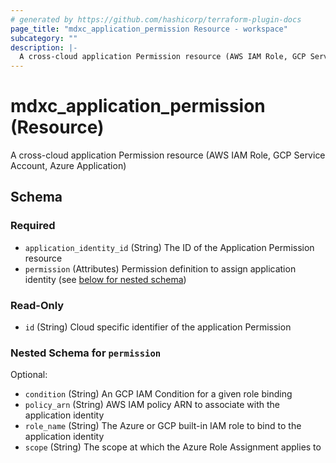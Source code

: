 ```yaml
---
# generated by https://github.com/hashicorp/terraform-plugin-docs
page_title: "mdxc_application_permission Resource - workspace"
subcategory: ""
description: |-
  A cross-cloud application Permission resource (AWS IAM Role, GCP Service Account, Azure Application)
---
```


# mdxc_application_permission (Resource)

A cross-cloud application Permission resource (AWS IAM Role, GCP Service Account, Azure Application)



<!-- schema generated by tfplugindocs -->
## Schema

### Required

- `application_identity_id` (String) The ID of the Application Permission resource
- `permission` (Attributes) Permission definition to assign application identity (see [below for nested schema](#nestedatt--permission))

### Read-Only

- `id` (String) Cloud specific identifier of the application Permission

<a id="nestedatt--permission"></a>
### Nested Schema for `permission`

Optional:

- `condition` (String) An GCP IAM Condition for a given role binding
- `policy_arn` (String) AWS IAM policy ARN to associate with the application identity
- `role_name` (String) The Azure or GCP built-in IAM role to bind to the application identity
- `scope` (String) The scope at which the Azure Role Assignment applies to


